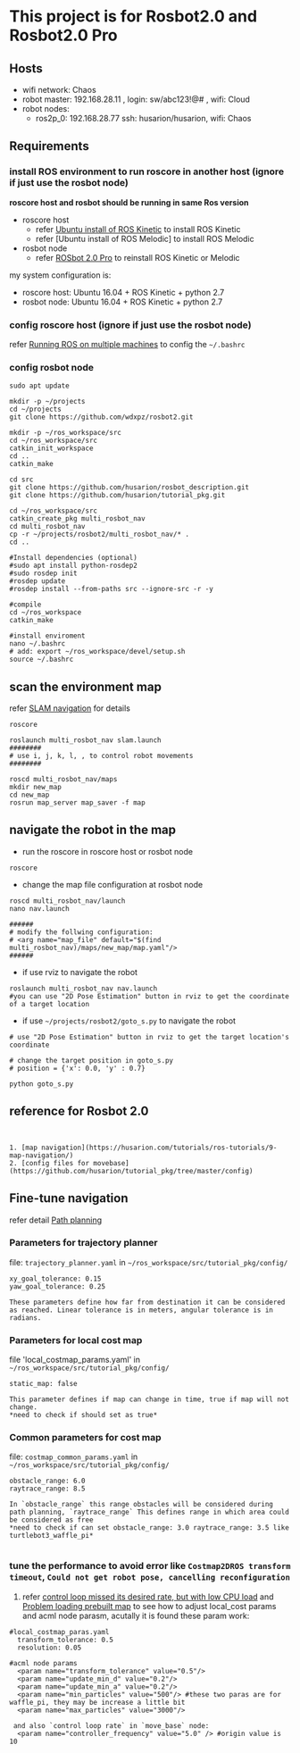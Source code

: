 # This project is for Rosbot2.0 and Rosbot2.0 Pro

## Hosts

* wifi network: Chaos
* robot master: 192.168.28.11 , login: sw/abc123!@# , wifi: Cloud
* robot nodes:
  * ros2p_0: 192.168.28.77 ssh: husarion/husarion, wifi: Chaos

## Requirements

### install ROS environment to run roscore in another host (ignore if just use the rosbot node)

**roscore host and rosbot should be running in same Ros version**

* roscore host
  * refer [Ubuntu install of ROS Kinetic](http://wiki.ros.org/kinetic/Installation/Ubuntu) to install ROS Kinetic
  * refer [Ubuntu install of ROS Melodic] to install ROS Melodic
* rosbot node
  * refer [ROSbot 2.0 Pro](https://husarion.com/downloads/) to reinstall ROS Kinetic or Melodic



my system configuration is:

* roscore host: Ubuntu 16.04 + ROS Kinetic + python 2.7
* rosbot node: Ubuntu 16.04 + ROS Kinetic + python 2.7



### config roscore host (ignore if just use the rosbot node)

refer [Running ROS on multiple machines](https://husarion.com/tutorials/ros-tutorials/5-running-ros-on-multiple-machines/) to config the `~/.bashrc`

### config rosbot node

```
sudo apt update

mkdir -p ~/projects
cd ~/projects
git clone https://github.com/wdxpz/rosbot2.git

mkdir -p ~/ros_workspace/src
cd ~/ros_workspace/src
catkin_init_workspace
cd ..
catkin_make

cd src
git clone https://github.com/husarion/rosbot_description.git
git clone https://github.com/husarion/tutorial_pkg.git

cd ~/ros_workspace/src
catkin_create_pkg multi_rosbot_nav
cd multi_rosbot_nav
cp -r ~/projects/rosbot2/multi_rosbot_nav/* .
cd ..

#Install dependencies (optional)
#sudo apt install python-rosdep2
#sudo rosdep init
#rosdep update
#rosdep install --from-paths src --ignore-src -r -y

#compile
cd ~/ros_workspace
catkin_make

#install enviroment
nano ~/.bashrc
# add: export ~/ros_workspace/devel/setup.sh
source ~/.bashrc
```



## scan the environment map

refer [SLAM navigation](https://husarion.com/tutorials/ros-tutorials/6-slam-navigation/) for details

```
roscore
```

```
roslaunch multi_rosbot_nav slam.launch
########
# use i, j, k, l, , to control robot movements
########
```

```
roscd multi_rosbot_nav/maps
mkdir new_map
cd new_map
rosrun map_server map_saver -f map
```



## navigate the robot in the map

* run the roscore in roscore host or rosbot node

```
roscore
```

* change the map file configuration at rosbot node

```
roscd multi_rosbot_nav/launch
nano nav.launch

######
# modify the follwing configuration:
# <arg name="map_file" default="$(find multi_rosbot_nav)/maps/new_map/map.yaml"/>
######
```

* if use rviz to navigate the robot

```
roslaunch multi_rosbot_nav nav.launch
#you can use "2D Pose Estimation" button in rviz to get the coordinate of a target location 
```

* if use `~/projects/rosbot2/goto_s.py` to navigate the robot

```
# use "2D Pose Estimation" button in rviz to get the target location's coordinate

# change the target position in goto_s.py
# position = {'x': 0.0, 'y' : 0.7}

python goto_s.py
```



## reference for Rosbot 2.0

```


1. [map navigation](https://husarion.com/tutorials/ros-tutorials/9-map-navigation/)
2. [config files for movebase](https://github.com/husarion/tutorial_pkg/tree/master/config)
```



## Fine-tune navigation

refer detail [Path planning](https://husarion.com/tutorials/ros-tutorials/7-path-planning/)

### Parameters for trajectory planner
file: `trajectory_planner.yaml` in  `~/ros_workspace/src/tutorial_pkg/config/`

```
xy_goal_tolerance: 0.15
yaw_goal_tolerance: 0.25

These parameters define how far from destination it can be considered as reached. Linear tolerance is in meters, angular tolerance is in radians.
```
### Parameters for local cost map
file 'local_costmap_params.yaml' in  `~/ros_workspace/src/tutorial_pkg/config/`

```
static_map: false

This parameter defines if map can change in time, true if map will not change.
*need to check if should set as true*
```
### Common parameters for cost map
file: `costmap_common_params.yaml` in  `~/ros_workspace/src/tutorial_pkg/config/`

```
obstacle_range: 6.0
raytrace_range: 8.5

In `obstacle_range` this range obstacles will be considered during path planning, `raytrace_range` This defines range in which area could be considered as free
*need to check if can set obstacle_range: 3.0 raytrace_range: 3.5 like turtlebot3_waffle_pi*


```
### tune the performance to avoid error like `Costmap2DROS transform timeout`, `Could not get robot pose, cancelling reconfiguration`
1. refer [control loop missed its desired rate, but with low CPU load](https://answers.ros.org/question/207010/control-loop-missed-its-desired-rate-but-with-low-cpu-load/) and [Problem loading prebuilt map](https://community.husarion.com/t/problems-loading-pre-built-map/700/19) to see how to adjust local_cost params and acml node parasm, acutally it is found these param work:



```
#local_costmap_paras.yaml
  transform_tolerance: 0.5
  resolution: 0.05

#acml node params
  <param name="transform_tolerance" value="0.5"/>
  <param name="update_min_d" value="0.2"/>
  <param name="update_min_a" value="0.2"/>
  <param name="min_particles" value="500"/> #these two paras are for waffle_pi, they may be increase a little bit
  <param name="max_particles" value="3000"/> 
  
 and also `control loop rate` in `move_base` node:
  <param name="controller_frequency" value="5.0" /> #origin value is 10
```

